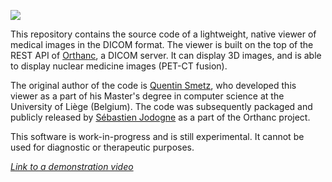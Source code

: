 [![](http://wiki.orthanc-viewer.googlecode.com/hg/Screenshot.png)](https://www.youtube.com/watch?v=0Ax4eckp2cQ)

This repository contains the source code of a lightweight, native viewer of medical images in the DICOM format. The viewer is built on the top of the REST API of [Orthanc](http://www.orthanc-server.com/), a DICOM server. It can display 3D images, and is able to display nuclear medicine images (PET-CT fusion).

The original author of the code is [Quentin Smetz](mailto:qsmetz@gmail.com), who developed this viewer as a part of his Master's degree in computer science at the University of Liège (Belgium). The code was subsequently packaged and publicly released by [Sébastien Jodogne](mailto:s.jodogne@gmail.com) as a part of the Orthanc project.

This software is work-in-progress and is still experimental. It cannot be used for diagnostic or therapeutic purposes.

_[Link to a demonstration video](https://www.youtube.com/watch?v=0Ax4eckp2cQ)_